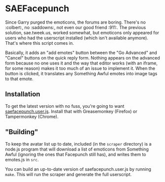 # SAEFacepunch

Since Garry purged the emoticons, the forums are boring. There's no :colbert:, no :saddowns:, not even our good friend :911:. The previous solution, sae.tweek.us, worked somewhat, but emoticons only appeared for users who had the userscript installed (which isn't available anymore). That's where this script comes in.

Basically, it adds an "add emotes" button between the "Go Advanced" and "Cancel" buttons on the quick reply form. Nothing appears on the advanced form because no one uses it and the way that editor works (with an iframe, for some reason) makes it too much of an issue to implement it. When the button is clicked, it translates any Something Awful emotes into image tags to that emote.

## Installation

To get the latest version with no fuss, you're going to want [saefacepunch.user.js](https://github.com/cpancake/SAEFacepunch/raw/master/saefacepunch.user.js). Install that with Greasemonkey (Firefox) or Tampermonkey (Chrome).

## "Building"

To keep the avatar list up to date, included (in the `scraper` directory) is a node.js program that will download a list of emoticons from Something Awful (ignoring the ones that Facepunch still has), and writes them to emotes.js in `src`. 

You can build an up-to-date version of saefacepunch.user.js by running `make`. This will run the scraper and generate the full userscript.